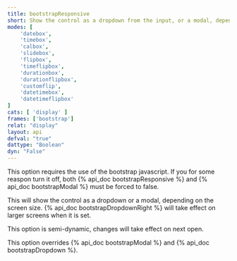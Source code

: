 ```yaml
---
title: bootstrapResponsive
short: Show the control as a dropdown from the input, or a modal, depending on screen size
modes: [
	'datebox',
	'timebox',
	'calbox',
	'slidebox',
	'flipbox',
	'timeflipbox',
	'durationbox',
	'durationflipbox',
	'customflip',
	'datetimebox',
	'datetimeflipbox'
]
cats: [ 'display' ]
frames: ['bootstrap']
relat: "display"
layout: api
defval: "true"
dattype: "Boolean"
dyn: "False"
---
```


This option requires the use of the bootstrap javascript.  If you for some reaspon turn it off, both {% api_doc bootstrapResponsive %} and {% api_doc bootstrapModal %} must be forced to false.

This will show the control as a dropdown or a modal, depending on the screen size.  {% api_doc bootstrapDropdownRight %} will take effect on larger screens when it is set.

This option is semi-dynamic, changes will take effect on next open.

This option overrides {% api_doc bootstrapModal %} and {% api_doc bootstrapDropdown %}.